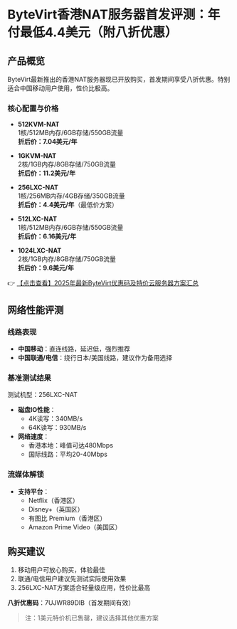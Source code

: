 # ByteVirt香港NAT服务器首发评测：年付最低4.4美元（附八折优惠）

## 产品概览
ByteVirt最新推出的香港NAT服务器现已开放购买，首发期间享受八折优惠。特别适合中国移动用户使用，性价比极高。

### 核心配置与价格
- **512KVM-NAT**  
  1核/512MB内存/6GB存储/550GB流量  
  **折后价：7.04美元/年**

- **1GKVM-NAT**  
  2核/1GB内存/8GB存储/750GB流量  
  **折后价：11.2美元/年**

- **256LXC-NAT**  
  1核/256MB内存/4GB存储/350GB流量  
  **折后价：4.4美元/年**（最低价方案）

- **512LXC-NAT**  
  1核/512MB内存/6GB存储/550GB流量  
  **折后价：6.16美元/年**

- **1024LXC-NAT**  
  2核/1GB内存/8GB存储/750GB流量  
  **折后价：9.6美元/年**

👉 [【点击查看】2025年最新ByteVirt优惠码及特价云服务器方案汇总](https://bit.ly/bytevirt)

## 网络性能评测
### 线路表现
- **中国移动**：直连线路，延迟低，强烈推荐
- **中国联通/电信**：绕行日本/美国线路，建议作为备用选择

### 基准测试结果
测试机型：256LXC-NAT
- **磁盘IO性能**：
  - 4K读写：340MB/s
  - 64K读写：930MB/s
- **网络速度**：
  - 香港本地：峰值可达480Mbps
  - 国际线路：平均20-40Mbps

### 流媒体解锁
- **支持平台**：
  - Netflix（香港区）
  - Disney+（英国区）
  - 有图比 Premium（香港区）
  - Amazon Prime Video（美国区）

## 购买建议
1. 移动用户可放心购买，体验最佳
2. 联通/电信用户建议先测试实际使用效果
3. 256LXC-NAT方案适合轻量级应用，性价比最高

**八折优惠码**：7UJWR89DIB（首发期间有效）

> 注：1美元特价机已售罄，建议选择其他优惠方案